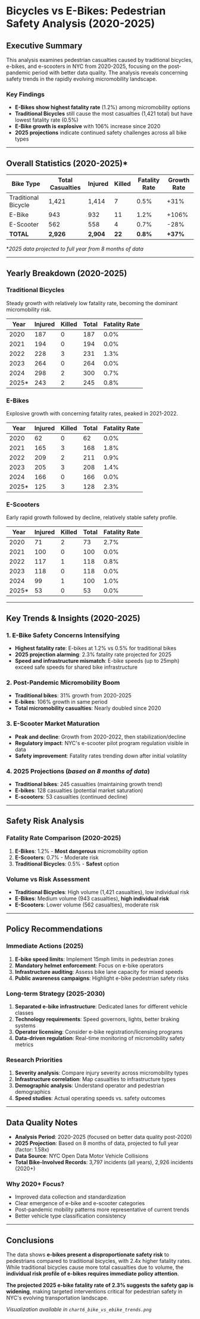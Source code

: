 # Bicycles vs E-Bikes: Pedestrian Safety Analysis (2020-2025)

## Executive Summary

This analysis examines pedestrian casualties caused by traditional bicycles, e-bikes, and e-scooters in NYC from 2020-2025, focusing on the post-pandemic period with better data quality. The analysis reveals concerning safety trends in the rapidly evolving micromobility landscape.

### Key Findings
- **E-Bikes show highest fatality rate** (1.2%) among micromobility options
- **Traditional Bicycles** still cause the most casualties (1,421 total) but have lowest fatality rate (0.5%)
- **E-Bike growth is explosive** with 106% increase since 2020
- **2025 projections** indicate continued safety challenges across all bike types

---

## Overall Statistics (2020-2025)*

| Bike Type | Total Casualties | Injured | Killed | Fatality Rate | Growth Rate |
|-----------|-----------------|---------|--------|---------------|-------------|
| Traditional Bicycle | 1,421 | 1,414 | 7 | 0.5% | +31% |
| E-Bike | 943 | 932 | 11 | 1.2% | +106% |
| E-Scooter | 562 | 558 | 4 | 0.7% | -28% |
| **TOTAL** | **2,926** | **2,904** | **22** | **0.8%** | **+37%** |

*_2025 data projected to full year from 8 months of data_

---

## Yearly Breakdown (2020-2025)

### Traditional Bicycles
Steady growth with relatively low fatality rate, becoming the dominant micromobility risk.

| Year | Injured | Killed | Total | Fatality Rate |
|------|---------|--------|-------|---------------|
| 2020 | 187 | 0 | 187 | 0.0% |
| 2021 | 194 | 0 | 194 | 0.0% |
| 2022 | 228 | 3 | 231 | 1.3% |
| 2023 | 264 | 0 | 264 | 0.0% |
| 2024 | 298 | 2 | 300 | 0.7% |
| 2025* | 243 | 2 | 245 | 0.8% |

### E-Bikes
Explosive growth with concerning fatality rates, peaked in 2021-2022.

| Year | Injured | Killed | Total | Fatality Rate |
|------|---------|--------|-------|---------------|
| 2020 | 62 | 0 | 62 | 0.0% |
| 2021 | 165 | 3 | 168 | 1.8% |
| 2022 | 209 | 2 | 211 | 0.9% |
| 2023 | 205 | 3 | 208 | 1.4% |
| 2024 | 166 | 0 | 166 | 0.0% |
| 2025* | 125 | 3 | 128 | 2.3% |

### E-Scooters
Early rapid growth followed by decline, relatively stable safety profile.

| Year | Injured | Killed | Total | Fatality Rate |
|------|---------|--------|-------|---------------|
| 2020 | 71 | 2 | 73 | 2.7% |
| 2021 | 100 | 0 | 100 | 0.0% |
| 2022 | 117 | 1 | 118 | 0.8% |
| 2023 | 118 | 0 | 118 | 0.0% |
| 2024 | 99 | 1 | 100 | 1.0% |
| 2025* | 53 | 0 | 53 | 0.0% |

---

## Key Trends & Insights (2020-2025)

### 1. **E-Bike Safety Concerns Intensifying**
- **Highest fatality rate**: E-bikes at 1.2% vs 0.5% for traditional bikes
- **2025 projection alarming**: 2.3% fatality rate projected for 2025
- **Speed and infrastructure mismatch**: E-bike speeds (up to 25mph) exceed safe speeds for shared bike infrastructure

### 2. **Post-Pandemic Micromobility Boom**
- **Traditional bikes**: 31% growth from 2020-2025
- **E-bikes**: 106% growth in same period
- **Total micromobility casualties**: Nearly doubled since 2020

### 3. **E-Scooter Market Maturation**
- **Peak and decline**: Growth from 2020-2022, then stabilization/decline
- **Regulatory impact**: NYC's e-scooter pilot program regulation visible in data
- **Safety improvement**: Fatality rates trending down after initial volatility

### 4. **2025 Projections** (*based on 8 months of data*)
- **Traditional bikes**: 245 casualties (maintaining growth trend)
- **E-bikes**: 128 casualties (potential market saturation)
- **E-scooters**: 53 casualties (continued decline)

---

## Safety Risk Analysis

### Fatality Rate Comparison (2020-2025)
1. **E-Bikes**: 1.2% - **Most dangerous** micromobility option
2. **E-Scooters**: 0.7% - Moderate risk
3. **Traditional Bicycles**: 0.5% - **Safest** option

### Volume vs Risk Assessment
- **Traditional Bicycles**: High volume (1,421 casualties), low individual risk
- **E-Bikes**: Medium volume (943 casualties), **high individual risk**
- **E-Scooters**: Lower volume (562 casualties), moderate risk

---

## Policy Recommendations

### Immediate Actions (2025)
1. **E-bike speed limits**: Implement 15mph limits in pedestrian zones
2. **Mandatory helmet enforcement**: Focus on e-bike operators
3. **Infrastructure auditing**: Assess bike lane capacity for mixed speeds
4. **Public awareness campaigns**: Highlight e-bike pedestrian safety risks

### Long-term Strategy (2025-2030)
1. **Separated e-bike infrastructure**: Dedicated lanes for different vehicle classes
2. **Technology requirements**: Speed governors, lights, better braking systems
3. **Operator licensing**: Consider e-bike registration/licensing programs
4. **Data-driven regulation**: Real-time monitoring of micromobility safety metrics

### Research Priorities
1. **Severity analysis**: Compare injury severity across micromobility types
2. **Infrastructure correlation**: Map casualties to infrastructure types
3. **Demographic analysis**: Understand operator and pedestrian demographics
4. **Speed studies**: Actual operating speeds vs. safety outcomes

---

## Data Quality Notes

- **Analysis Period**: 2020-2025 (focused on better data quality post-2020)
- **2025 Projection**: Based on 8 months of data, projected to full year (factor: 1.58x)
- **Data Source**: NYC Open Data Motor Vehicle Collisions
- **Total Bike-Involved Records**: 3,797 incidents (all years), 2,926 incidents (2020+)

### Why 2020+ Focus?
- Improved data collection and standardization
- Clear emergence of e-bike and e-scooter categories
- Post-pandemic mobility patterns more representative of current trends
- Better vehicle type classification consistency

---

## Conclusions

The data shows **e-bikes present a disproportionate safety risk** to pedestrians compared to traditional bicycles, with 2.4x higher fatality rates. While traditional bicycles cause more total casualties due to volume, the **individual risk profile of e-bikes requires immediate policy attention**.

**The projected 2025 e-bike fatality rate of 2.3% suggests the safety gap is widening**, making targeted interventions critical for pedestrian safety in NYC's evolving transportation landscape.

*Visualization available in `chart6_bike_vs_ebike_trends.png`*